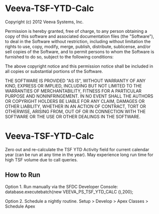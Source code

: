 Veeva-TSF-YTD-Calc
==================

Copyright (c) 2012 Veeva Systems, Inc.

Permission is hereby granted, free of charge, to any person obtaining a copy of this software and associated documentation files (the "Software"), to deal in the Software without restriction, including without limitation the rights to use, copy, modify, merge, publish, distribute, sublicense, and/or sell copies of the Software, and to permit persons to whom the Software is furnished to do so, subject to the following conditions:

The above copyright notice and this permission notice shall be included in all copies or substantial portions of the Software.

THE SOFTWARE IS PROVIDED "AS IS", WITHOUT WARRANTY OF ANY KIND, EXPRESS OR IMPLIED, INCLUDING BUT NOT LIMITED TO THE WARRANTIES OF MERCHANTABILITY, FITNESS FOR A PARTICULAR PURPOSE AND NONINFRINGEMENT. IN NO EVENT SHALL THE AUTHORS OR COPYRIGHT HOLDERS BE LIABLE FOR ANY CLAIM, DAMAGES OR OTHER LIABILITY, WHETHER IN AN ACTION OF CONTRACT, TORT OR OTHERWISE, ARISING FROM, OUT OF OR IN CONNECTION WITH THE SOFTWARE OR THE USE OR OTHER DEALINGS IN THE SOFTWARE.

Veeva-TSF-YTD-Calc
==================
Zero out and re-calculate the TSF YTD Activity field  for current calendar year (can be run at any time in the year).  May experience long run time for high TSF volume due to call queries.

How to Run
--------------
Option 1. Run manually via the SFDC Developer Console:
database.executebatch(new VEEVA_PS_TSF_YTD_CALC (),200); 
	
Option 2. Schedule a nightly routine.
Setup > Develop > Apex Classes > Schedule Apex
